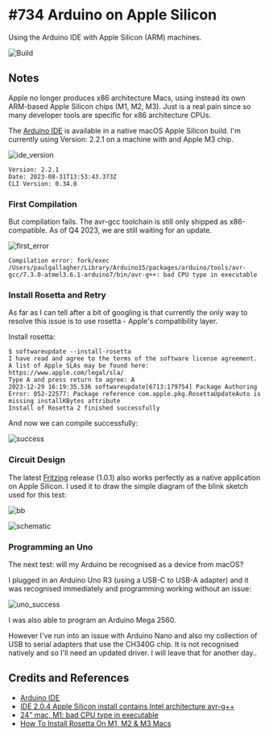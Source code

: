 # #734 Arduino on Apple Silicon

Using the Arduino IDE with Apple Silicon (ARM) machines.

![Build](./assets/AppleSilicon_build.jpg?raw=true)

## Notes

Apple no longer produces x86 architecture Macs, using instead its own ARM-based Apple Silicon chips (M1, M2, M3). Just is a real pain since so many developer tools are specific for x86 architecture CPUs.

The [Arduino IDE](https://www.arduino.cc/en/software) is available in a native macOS Apple Silicon build. I'm currently using Version: 2.2.1 on a machine with and Apple M3 chip.

![ide_version](./assets/ide_version.png)

    Version: 2.2.1
    Date: 2023-08-31T13:53:43.373Z
    CLI Version: 0.34.0

### First Compilation

But compilation fails. The avr-gcc toolchain is still only shipped as x86-compatible. As of Q4 2023, we are still waiting for an update.

![first_error](./assets/first_error.png)

    Compilation error: fork/exec /Users/paulgallagher/Library/Arduino15/packages/arduino/tools/avr-gcc/7.3.0-atmel3.6.1-arduino7/bin/avr-g++: bad CPU type in executable

### Install Rosetta and Retry

As far as I can tell after a bit of googling is that currently the only way to resolve this issue is to use rosetta - Apple's compatibility layer.

Install rosetta:

    $ softwareupdate --install-rosetta
    I have read and agree to the terms of the software license agreement. A list of Apple SLAs may be found here: https://www.apple.com/legal/sla/
    Type A and press return to agree: A
    2023-12-29 16:19:35.536 softwareupdate[6713:179754] Package Authoring Error: 052-22577: Package reference com.apple.pkg.RosettaUpdateAuto is missing installKBytes attribute
    Install of Rosetta 2 finished successfully

And now we can compile successfully:

![success](./assets/success.png)

### Circuit Design

The latest [Fritzing](https://fritzing.org/releases) release (1.0.1) also works perfectly as a native application on Apple Silicon. I used it to draw the simple diagram of the blink sketch used for this test:

![bb](./assets/AppleSilicon_bb.jpg?raw=true)

![schematic](./assets/AppleSilicon_schematic.jpg?raw=true)

### Programming an Uno

The next test: will my Arduino be recognised as a device from macOS?

I plugged in an Arduino Uno R3 (using a USB-C to USB-A adapter) and it was recognised immediately and programming working without an issue:

![uno_success](./assets/uno_success.png?raw=true)

I was also able to program an Arduino Mega 2560.

However I've run into an issue with Arduino Nano and also my collection of USB to serial adapters that use the CH340G chip. It is not recognised natively and so I'll need an updated driver. I will leave that for another day..

## Credits and References

* [Arduino IDE](https://www.arduino.cc/en/software)
* [IDE 2.0.4 Apple Silicon install contains Intel architecture avr-g++](https://forum.arduino.cc/t/ide-2-0-4-apple-silicon-install-contains-intel-architecture-avr-g/1108160)
* [24" mac, M1: bad CPU type in executable](https://forum.arduino.cc/t/24-mac-m1-bad-cpu-type-in-executable/1071674/7)
* [How To Install Rosetta On M1, M2 & M3 Macs](https://machow2.com/rosetta-mac/)
